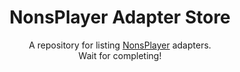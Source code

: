 <h1 align="center">NonsPlayer Adapter Store</h1>

<p align="center"> 
  A repository for listing <a href="https://github.com/Miaoyww/NonsPlayer">NonsPlayer</a> adapters.
  <br>
    Wait for completing!
</p>